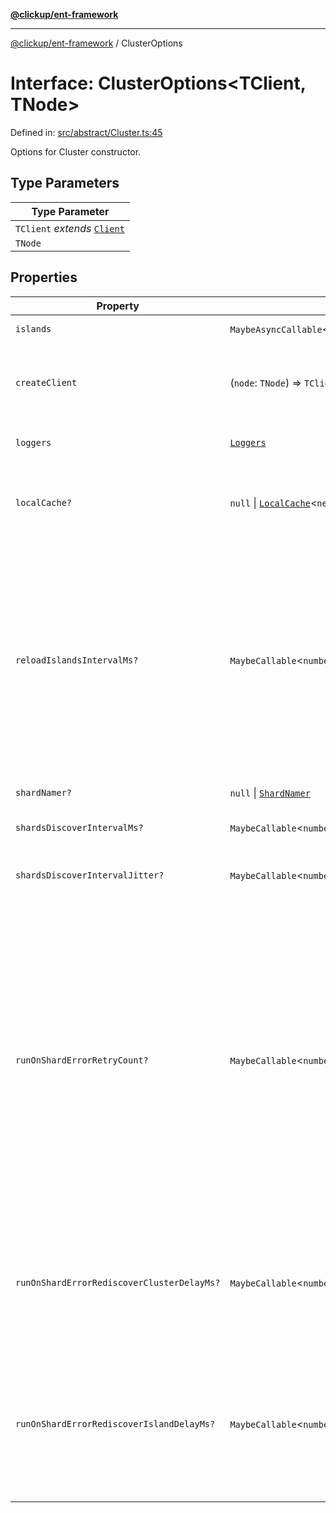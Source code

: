 [**@clickup/ent-framework**](../README.md)

***

[@clickup/ent-framework](../globals.md) / ClusterOptions

# Interface: ClusterOptions\<TClient, TNode\>

Defined in: [src/abstract/Cluster.ts:45](https://github.com/clickup/ent-framework/blob/master/src/abstract/Cluster.ts#L45)

Options for Cluster constructor.

## Type Parameters

| Type Parameter |
| ------ |
| `TClient` *extends* [`Client`](../classes/Client.md) |
| `TNode` |

## Properties

| Property | Type | Description |
| ------ | ------ | ------ |
| <a id="islands"></a> `islands` | `MaybeAsyncCallable`\<[`ClusterIslands`](../type-aliases/ClusterIslands.md)\<`TNode`\>\> | Islands configuration of the Cluster. |
| <a id="createclient"></a> `createClient` | (`node`: `TNode`) => `TClient` | Given a node of some Island, instantiates a Client for this node. Called when a new node appears in the Cluster statically or dynamically. |
| <a id="loggers"></a> `loggers` | [`Loggers`](Loggers.md) | Loggers to be injected into all Clients returned by createClient(). |
| <a id="localcache"></a> `localCache?` | `null` \| [`LocalCache`](../classes/LocalCache.md)\<`never`\> | An instance of LocalCache which may be used for auxiliary purposes when discovering Shards/Clients. |
| <a id="reloadislandsintervalms"></a> `reloadIslandsIntervalMs?` | `MaybeCallable`\<`number`\> | How often to recheck for changes in `options.islands`. If it is SYNC, then by default - often, like every 500 ms (since it's assumed that `options.islands` calculation is cheap). If it is ASYNC, then by default - not so often, every `shardsDiscoverIntervalMs` (we assume that getting the list of Island nodes may be expensive, e.g. fetching from AWS API or so). If the Islands list here changes, then we trigger Shards rediscovery and Clients recreation ASAP. |
| <a id="shardnamer"></a> `shardNamer?` | `null` \| [`ShardNamer`](../classes/ShardNamer.md) | Info on how to build/parse Shard names. |
| <a id="shardsdiscoverintervalms"></a> `shardsDiscoverIntervalMs?` | `MaybeCallable`\<`number`\> | How often to run Shards rediscovery in normal circumstances. |
| <a id="shardsdiscoverintervaljitter"></a> `shardsDiscoverIntervalJitter?` | `MaybeCallable`\<`number`\> | Jitter for shardsDiscoverIntervalMs and reloadIslandsIntervalMs. |
| <a id="runonsharderrorretrycount"></a> `runOnShardErrorRetryCount?` | `MaybeCallable`\<`number`\> | Used in the following situations: 1. If we think that we know the Island of a particular Shard, but an attempt to access it fails. This means that maybe the Shard is migrating to another Island. So, we wait a bit and retry that many times. We should not do it too many times though, because all DB requests will be blocked waiting for the resolution. 2. If we sent a WRITE request to a Client, but it appeared that this Client is a replica, and the master moved to some other Client. In this case, we wait a bit and ping all Clients of the Island to refresh, who is master and who is replica. |
| <a id="runonsharderrorrediscoverclusterdelayms"></a> `runOnShardErrorRediscoverClusterDelayMs?` | `MaybeCallable`\<`number`\> | How much time to wait before we retry rediscovering the entire Cluster after a Shard-to-Island resolution error. The time here should be just enough to wait for switching the Shard from one Island to another (typically quick). |
| <a id="runonsharderrorrediscoverislanddelayms"></a> `runOnShardErrorRediscoverIslandDelayMs?` | `MaybeCallable`\<`number`\> | How much time to wait before sending discover requests to all Clients of the Island trying to find the new master (or to reconnect). The time here may reach several seconds, since some DBs shut down the old master and promote some replica to it not simultaneously. |
